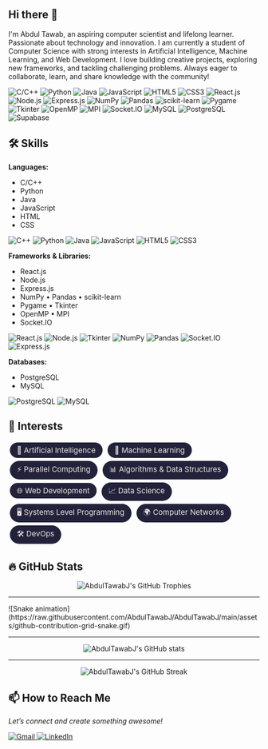 ## Hi there 👋
<p>
I'm Abdul Tawab, an aspiring computer scientist and lifelong learner. Passionate about technology and innovation. I am currently a student of Computer Science with strong interests in Artificial Intelligence, Machine Learning, and Web Development. I love building creative projects, exploring new frameworks, and tackling challenging problems. Always eager to collaborate, learn, and share knowledge with the community!
</p>
<!-- Tech Stack Icons -->
<p align="left">
  <!-- Languages -->
  <img src="https://img.shields.io/badge/C/C++-00599C?style=flat&logo=cplusplus&logoColor=white" alt="C/C++"/>
  <img src="https://img.shields.io/badge/Python-3776AB?style=flat&logo=python&logoColor=white" alt="Python"/>
  <img src="https://img.shields.io/badge/Java-007396?style=flat&logo=java&logoColor=white" alt="Java"/>
  <img src="https://img.shields.io/badge/JavaScript-F7DF1E?style=flat&logo=javascript&logoColor=black" alt="JavaScript"/>
  <img src="https://img.shields.io/badge/HTML5-E34F26?style=flat&logo=html5&logoColor=white" alt="HTML5"/>
  <img src="https://img.shields.io/badge/CSS3-1572B6?style=flat&logo=css3&logoColor=white" alt="CSS3"/>
  <!-- Frameworks & Libraries -->
  <img src="https://img.shields.io/badge/React-20232A?style=flat&logo=react&logoColor=61DAFB" alt="React.js"/>
  <img src="https://img.shields.io/badge/Node.js-339933?style=flat&logo=nodedotjs&logoColor=white" alt="Node.js"/>
  <img src="https://img.shields.io/badge/Express.js-000000?style=flat&logo=express&logoColor=white" alt="Express.js"/>
  <img src="https://img.shields.io/badge/NumPy-013243?style=flat&logo=numpy&logoColor=white" alt="NumPy"/>
  <img src="https://img.shields.io/badge/Pandas-150458?style=flat&logo=pandas&logoColor=white" alt="Pandas"/>
  <img src="https://img.shields.io/badge/scikit--learn-F7931E?style=flat&logo=scikitlearn&logoColor=white" alt="scikit-learn"/>
  <img src="https://img.shields.io/badge/Pygame-3776AB?style=flat&logo=pygame&logoColor=white" alt="Pygame"/>
  <img src="https://img.shields.io/badge/Tkinter-FFCA28?style=flat" alt="Tkinter"/>
  <img src="https://img.shields.io/badge/OpenMP-003366?style=flat" alt="OpenMP"/>
  <img src="https://img.shields.io/badge/MPI-004080?style=flat" alt="MPI"/>
  <img src="https://img.shields.io/badge/Socket.IO-010101?style=flat&logo=socketdotio&logoColor=white" alt="Socket.IO"/>
  <!-- Databases -->
  <img src="https://img.shields.io/badge/MySQL-4479A1?style=flat&logo=mysql&logoColor=white" alt="MySQL"/>
  <img src="https://img.shields.io/badge/PostgreSQL-4169E1?style=flat&logo=postgresql&logoColor=white" alt="PostgreSQL"/>
  <img src="https://img.shields.io/badge/Supabase-3ECF8E?style=flat&logo=supabase&logoColor=white" alt="Supabase"/>
</p>

## 🛠️ Skills

**Languages:**  
- C/C++ 
- Python 
- Java 
- JavaScript 
- HTML
- CSS  
<p>
  <img src="https://cdn.jsdelivr.net/gh/devicons/devicon/icons/cplusplus/cplusplus-original.svg" alt="C++" width="32" height="32"/>
  <img src="https://cdn.jsdelivr.net/gh/devicons/devicon/icons/python/python-original.svg" alt="Python" width="32" height="32"/>
  <img src="https://cdn.jsdelivr.net/gh/devicons/devicon/icons/java/java-original.svg" alt="Java" width="32" height="32"/>
  <img src="https://cdn.jsdelivr.net/gh/devicons/devicon/icons/javascript/javascript-original.svg" alt="JavaScript" width="32" height="32"/>
  <img src="https://cdn.jsdelivr.net/gh/devicons/devicon/icons/html5/html5-original.svg" alt="HTML5" width="32" height="32"/>
  <img src="https://cdn.jsdelivr.net/gh/devicons/devicon/icons/css3/css3-original.svg" alt="CSS3" width="32" height="32"/>
</p>

**Frameworks & Libraries:**  
- React.js  
- Node.js  
- Express.js  
- NumPy • Pandas • scikit-learn  
- Pygame • Tkinter  
- OpenMP • MPI  
- Socket.IO  
<p>
  <img src="https://cdn.jsdelivr.net/gh/devicons/devicon/icons/react/react-original.svg" alt="React.js" width="32" height="32"/>
  <img src="https://cdn.jsdelivr.net/gh/devicons/devicon/icons/nodejs/nodejs-original.svg" alt="Node.js" width="32" height="32"/>
  <img src="https://cdn.jsdelivr.net/gh/devicons/devicon/icons/python/python-original.svg" alt="Tkinter" width="32" height="32"/>
  <img src="https://cdn.jsdelivr.net/gh/devicons/devicon/icons/numpy/numpy-original.svg" alt="NumPy" width="32" height="32"/>
  <img src="https://cdn.jsdelivr.net/gh/devicons/devicon/icons/pandas/pandas-original.svg" alt="Pandas" width="32" height="32"/>
  <!-- No official OpenMP and MPI SVGs, so omitted -->
  <img src="https://cdn.jsdelivr.net/gh/devicons/devicon/icons/socketio/socketio-original.svg" alt="Socket.IO" width="32" height="32"/>
  <img src="https://cdn.jsdelivr.net/gh/devicons/devicon/icons/express/express-original.svg" alt="Express.js" width="32" height="32"/>
</p>

**Databases:**
- PostgreSQL 
- MySQL    
<p>
  <img src="https://cdn.jsdelivr.net/gh/devicons/devicon/icons/postgresql/postgresql-original.svg" alt="PostgreSQL" width="32" height="32"/>
  <img src="https://cdn.jsdelivr.net/gh/devicons/devicon/icons/mysql/mysql-original.svg" alt="MySQL" width="32" height="32"/>
</p>

## 🌟 Interests

<p>
  <span style="display:inline-block;background:#22223b;color:#f2e9e4;border-radius:20px;padding:6px 14px;font-size:15px;margin:3px;">🤖 Artificial Intelligence</span>
  <span style="display:inline-block;background:#22223b;color:#f2e9e4;border-radius:20px;padding:6px 14px;font-size:15px;margin:3px;">🧠 Machine Learning</span>
  <span style="display:inline-block;background:#22223b;color:#f2e9e4;border-radius:20px;padding:6px 14px;font-size:15px;margin:3px;">⚡ Parallel Computing</span>
  <span style="display:inline-block;background:#22223b;color:#f2e9e4;border-radius:20px;padding:6px 14px;font-size:15px;margin:3px;">📊 Algorithms & Data Structures</span>
  <span style="display:inline-block;background:#22223b;color:#f2e9e4;border-radius:20px;padding:6px 14px;font-size:15px;margin:3px;">🌐 Web Development</span>
  <span style="display:inline-block;background:#22223b;color:#f2e9e4;border-radius:20px;padding:6px 14px;font-size:15px;margin:3px;">📈 Data Science</span>
  <span style="display:inline-block;background:#22223b;color:#f2e9e4;border-radius:20px;padding:6px 14px;font-size:15px;margin:3px;">🖥️ Systems Level Programming</span>
  <span style="display:inline-block;background:#22223b;color:#f2e9e4;border-radius:20px;padding:6px 14px;font-size:15px;margin:3px;">🌍 Computer Networks</span>
  <span style="display:inline-block;background:#22223b;color:#f2e9e4;border-radius:20px;padding:6px 14px;font-size:15px;margin:3px;">🛠️ DevOps</span>
</p>

## 🔥 GitHub Stats

<p align="center">
  <img src="https://github-profile-trophy.vercel.app/?username=AbdulTawabJ&theme=tokyonight&no-frame=true&column=7" alt="AbdulTawabJ's GitHub Trophies" />
</p>
<hr>
![Snake animation](https://raw.githubusercontent.com/AbdulTawabJ/AbdulTawabJ/main/assets/github-contribution-grid-snake.gif)
<hr>
<p align="center">
  <img src="https://github-readme-stats.vercel.app/api?username=AbdulTawabJ&show_icons=true&theme=tokyonight" alt="AbdulTawabJ's GitHub stats" />
</p>
<hr>
<p align="center">
  <img src="https://streak-stats.demolab.com?user=AbdulTawabJ&theme=tokyonight&hide_border=true" alt="AbdulTawabJ's GitHub Streak" />
</p>

## 📫 How to Reach Me
_Let’s connect and create something awesome!_

<p>
  <a target="_blank" href="mailto:junejoabdultawab1@gmail.com">
    <img src="https://cdn.jsdelivr.net/gh/devicons/devicon/icons/google/google-original.svg" alt="Gmail" width="32" height="32"/>
  </a>

  <a target="_blank" href="https://linkedin.com/in/abdul-tawab-junejo">
    <img src="https://cdn.jsdelivr.net/gh/devicons/devicon/icons/linkedin/linkedin-original.svg" alt="LinkedIn" width="32" height="32"/></a>
</p>

